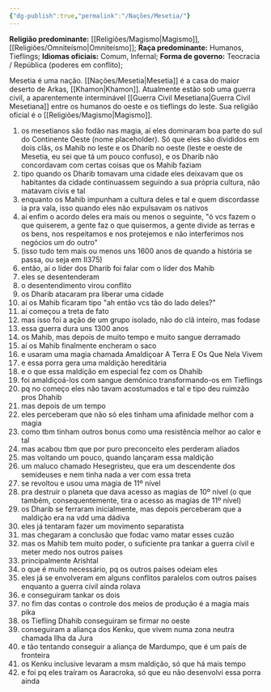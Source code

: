 ```yaml
---
{"dg-publish":true,"permalink":"/Nações/Mesetia/"}
---
```


 __Religião predominante:__ [[Religiões/Magismo\|Magismo]], [[Religiões/Omniteísmo\|Omniteísmo]];
 __Raça predominante:__ Humanos, Tieflings;
 __Idiomas oficiais:__ Comum, Infernal; 
 __Forma de governo:__ Teocracia / República (poderes em conflito);  

Mesetia é uma nação. [[Nações/Mesetia\|Mesetia]] é a casa do maior deserto de Arkas, [[Khamon\|Khamon]]. Atualmente estão sob uma guerra civil, a aparentemente interminável [[Guerra Civil Mesetiana\|Guerra Civil Mesetiana]] entre os humanos do oeste e os tieflings do leste. 
Sua religião oficial é o [[Religiões/Magismo\|Magismo]]. 
 1. os mesetianos são fodão nas magia, aí eles dominaram boa parte do sul do Continente Oeste (nome placeholder). Só que eles são divididos em dois clãs, os Mahib no leste e os Dharib no oeste (leste e oeste de Mesetia, eu sei que tá um pouco confuso), e os Dharib não concordavam com certas coisas que os Mahib faziam
 2. tipo quando os Dharib tomavam uma cidade eles deixavam que os habitantes da cidade continuassem seguindo a sua própria cultura, não matavam cívis e tal
 3. enquanto os Mahib impunham a cultura deles e tal e quem discordasse ia pra vala, isso quando eles não expulsavam os nativos
 4. aí enfim o acordo deles era mais ou menos o seguinte, "ó vcs fazem o que quiserem, a gente faz o que quisermos, a gente divide as terras e os bens, nos respeitamos e nos protejemos e não interferimos nos negócios um do outro"
 5. (isso tudo tem mais ou menos uns 1600 anos de quando a história se passa, ou seja em II375)
 6. então, aí o líder dos Dharib foi falar com o líder dos Mahib
 7. eles se desentenderam
 8. o desentendimento virou conflito
 9. os Dharib atacaram pra liberar uma cidade
 10. aí os Mahib ficaram tipo "ah então vcs tão do lado deles?"
 11. aí começou a treta de fato
 12. mas isso foi a ação de um grupo isolado, não do clã inteiro, mas fodase
 13. essa guerra dura uns 1300 anos
 14. os Mahib, mas depois de muito tempo e muito sangue derramado
 15. aí os Mahib finalmente encheram o saco
 16. e usaram uma magia chamada Amaldiçoar A Terra E Os Que Nela Vivem
 17. e essa porra gera uma maldição hereditária
 18. e o que essa maldição em especial fez com os Dhahib
 19. foi amaldiçoá-los com sangue demônico transformando-os em Tieflings
 20. pq no começo eles não tavam acostumados e tal e tipo deu ruimzão pros Dhahib
 21. mas depois de um tempo
 22. eles perceberam que não só eles tinham uma afinidade melhor com a magia
 23. como tbm tinham outros bonus como uma resistência melhor ao calor e tal
 24. mas acabou tbm que por puro preconceito eles perderam aliados
 25. mas voltando um pouco, quando lançaram essa maldição
 26. um maluco chamado Hesegristeu, que era um descendente dos semideuses e nem tinha nada a ver com essa treta
 27. se revoltou e usou uma magia de 11º nível
 28. pra destruir o planeta que dava acesso as magias de 10º nível (o que também, consequentemente, tira o acesso as magias de 11º nível)
 29. os Dharib se ferraram inicialmente, mas depois perceberam que a maldição era na vdd uma dádiva
 30. eles já tentaram fazer um movimento separatista
 31. mas chegaram a conclusão que fodac vamo matar esses cuzão
 32. mas os Mahib tem muito poder, o suficiente pra tankar a guerra cívil e meter medo nos outros países
 33. principalmente Arishtal
 34. o que é muito necessário, pq os outros países odeiam eles
 35. eles já se envolveram em alguns conflitos paralelos com outros países enquanto a guerra cívil ainda rolava
 36. e conseguiram tankar os dois
 37. no fim das contas o controle dos meios de produção é a magia mais pika
 38. os Tiefling Dhahib conseguiram se firmar no oeste
 39. conseguiram a aliança dos Kenku, que vivem numa zona neutra chamada Ilha da Jura
 40. e tão tentando conseguir a aliança de Mardumpo, que é um país de fronteira
 41. os Kenku inclusive levaram a msm maldição, só que há mais tempo
 42. e foi pq eles traíram os Aaracroka, só que eu não desenvolvi essa porra ainda